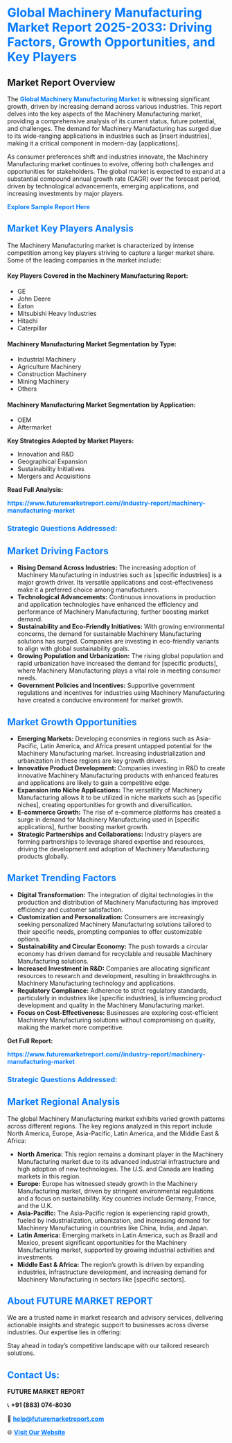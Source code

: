 <h1 style="color: #007BFF;">Global Machinery Manufacturing Market Report 2025-2033: Driving Factors, Growth Opportunities, and Key Players</h1>

<section id="overview">
<h2>Market Report Overview</h2>
<p>The <a href="https://www.futuremarketreport.com//industry-report/machinery-manufacturing-market" style="color: #007BFF; text-decoration: none;"><strong>Global Machinery Manufacturing Market</strong></a> is witnessing significant growth, driven by increasing demand across various industries. This report delves into the key aspects of the Machinery Manufacturing market, providing a comprehensive analysis of its current status, future potential, and challenges. The demand for Machinery Manufacturing has surged due to its wide-ranging applications in industries such as [insert industries], making it a critical component in modern-day [applications].</p>
<p>As consumer preferences shift and industries innovate, the Machinery Manufacturing market continues to evolve, offering both challenges and opportunities for stakeholders. The global market is expected to expand at a substantial compound annual growth rate (CAGR) over the forecast period, driven by technological advancements, emerging applications, and increasing investments by major players.</p>
</section>

<section id="overview">
<p><a href="https://www.futuremarketreport.com//request-sample/reportId=83021" style="color: #007BFF; text-decoration: none;"><strong>Explore Sample Report Here</strong></a></p>
</section>

<section id="key-players">
<h2 style="color: #007BFF;">Market Key Players Analysis</h2>
<p>The Machinery Manufacturing market is characterized by intense competition among key players striving to capture a larger market share. Some of the leading companies in the market include:</p>
<h4>Key Players Covered in the Machinery Manufacturing Report:</h4>
<ul><li>GE</li><li>John Deere</li><li>Eaton</li><li>Mitsubishi Heavy Industries</li><li>Hitachi</li><li>Caterpillar</li></ul>
<h4>Machinery Manufacturing Market Segmentation by Type:</h4>
<ul><li>Industrial Machinery</li><li>Agriculture Machinery</li><li>Construction Machinery</li><li>Mining Machinery</li><li>Others</li></ul>

<h4>Machinery Manufacturing Market Segmentation by Application:</h4>
<ul><li>OEM</li><li>Aftermarket</li></ul>
<p><strong>Key Strategies Adopted by Market Players:</strong></p>
<ul>
<li>Innovation and R&D</li>
<li>Geographical Expansion</li>
<li>Sustainability Initiatives</li>
<li>Mergers and Acquisitions</li>
</ul>
</section>

<section>
<p><strong>Read Full Analysis: </strong></p><a href="https://www.futuremarketreport.com//industry-report/machinery-manufacturing-market" style="color: #007BFF; text-decoration: none;"><strong>https://www.futuremarketreport.com//industry-report/machinery-manufacturing-market</strong></a>
<h3 style="color: #007BFF;">Strategic Questions Addressed:</h3>
</section>

<section id="driving-factors">
<h2 style="color: #007BFF;">Market Driving Factors</h2>
<ul>
<li><strong>Rising Demand Across Industries:</strong> The increasing adoption of Machinery Manufacturing in industries such as [specific industries] is a major growth driver. Its versatile applications and cost-effectiveness make it a preferred choice among manufacturers.</li>
<li><strong>Technological Advancements:</strong> Continuous innovations in production and application technologies have enhanced the efficiency and performance of Machinery Manufacturing, further boosting market demand.</li>
<li><strong>Sustainability and Eco-Friendly Initiatives:</strong> With growing environmental concerns, the demand for sustainable Machinery Manufacturing solutions has surged. Companies are investing in eco-friendly variants to align with global sustainability goals.</li>
<li><strong>Growing Population and Urbanization:</strong> The rising global population and rapid urbanization have increased the demand for [specific products], where Machinery Manufacturing plays a vital role in meeting consumer needs.</li>
<li><strong>Government Policies and Incentives:</strong> Supportive government regulations and incentives for industries using Machinery Manufacturing have created a conducive environment for market growth.</li>
</ul>
</section>

<section id="growth-opportunities">
<h2 style="color: #007BFF;">Market Growth Opportunities</h2>
<ul>
<li><strong>Emerging Markets:</strong> Developing economies in regions such as Asia-Pacific, Latin America, and Africa present untapped potential for the Machinery Manufacturing market. Increasing industrialization and urbanization in these regions are key growth drivers.</li>
<li><strong>Innovative Product Development:</strong> Companies investing in R&D to create innovative Machinery Manufacturing products with enhanced features and applications are likely to gain a competitive edge.</li>
<li><strong>Expansion into Niche Applications:</strong> The versatility of Machinery Manufacturing allows it to be utilized in niche markets such as [specific niches], creating opportunities for growth and diversification.</li>
<li><strong>E-commerce Growth:</strong> The rise of e-commerce platforms has created a surge in demand for Machinery Manufacturing used in [specific applications], further boosting market growth.</li>
<li><strong>Strategic Partnerships and Collaborations:</strong> Industry players are forming partnerships to leverage shared expertise and resources, driving the development and adoption of Machinery Manufacturing products globally.</li>
</ul>
</section>

<section id="trending-factors">
<h2 style="color: #007BFF;">Market Trending Factors</h2>
<ul>
<li><strong>Digital Transformation:</strong> The integration of digital technologies in the production and distribution of Machinery Manufacturing has improved efficiency and customer satisfaction.</li>
<li><strong>Customization and Personalization:</strong> Consumers are increasingly seeking personalized Machinery Manufacturing solutions tailored to their specific needs, prompting companies to offer customizable options.</li>
<li><strong>Sustainability and Circular Economy:</strong> The push towards a circular economy has driven demand for recyclable and reusable Machinery Manufacturing solutions.</li>
<li><strong>Increased Investment in R&D:</strong> Companies are allocating significant resources to research and development, resulting in breakthroughs in Machinery Manufacturing technology and applications.</li>
<li><strong>Regulatory Compliance:</strong> Adherence to strict regulatory standards, particularly in industries like [specific industries], is influencing product development and quality in the Machinery Manufacturing market.</li>
<li><strong>Focus on Cost-Effectiveness:</strong> Businesses are exploring cost-efficient Machinery Manufacturing solutions without compromising on quality, making the market more competitive.</li>
</ul>
</section>

<section>
<p><strong>Get Full Report: </strong></p><a href="https://www.futuremarketreport.com//industry-report/machinery-manufacturing-market" style="color: #007BFF; text-decoration: none;"><strong>https://www.futuremarketreport.com//industry-report/machinery-manufacturing-market</strong></a>
<h3 style="color: #007BFF;">Strategic Questions Addressed:</h3>
</section>


<section id="regional-analysis">
<h2 style="color: #007BFF;">Market Regional Analysis</h2>
<p>The global Machinery Manufacturing market exhibits varied growth patterns across different regions. The key regions analyzed in this report include North America, Europe, Asia-Pacific, Latin America, and the Middle East & Africa:</p>
<ul>
<li><strong>North America:</strong> This region remains a dominant player in the Machinery Manufacturing market due to its advanced industrial infrastructure and high adoption of new technologies. The U.S. and Canada are leading markets in this region.</li>
<li><strong>Europe:</strong> Europe has witnessed steady growth in the Machinery Manufacturing market, driven by stringent environmental regulations and a focus on sustainability. Key countries include Germany, France, and the U.K.</li>
<li><strong>Asia-Pacific:</strong> The Asia-Pacific region is experiencing rapid growth, fueled by industrialization, urbanization, and increasing demand for Machinery Manufacturing in countries like China, India, and Japan.</li>
<li><strong>Latin America:</strong> Emerging markets in Latin America, such as Brazil and Mexico, present significant opportunities for the Machinery Manufacturing market, supported by growing industrial activities and investments.</li>
<li><strong>Middle East & Africa:</strong> The region’s growth is driven by expanding industries, infrastructure development, and increasing demand for Machinery Manufacturing in sectors like [specific sectors].</li>
</ul>
</section>

<footer>
<h2 style="color: #007BFF;">About FUTURE MARKET REPORT</h2>
<p>We are a trusted name in market research and advisory services, delivering actionable insights and strategic support to businesses across diverse industries. Our expertise lies in offering:</p>

<p>Stay ahead in today’s competitive landscape with our tailored research solutions.</p>

<h2 style="color: #007BFF;">Contact Us:</h2>
<p><strong>FUTURE MARKET REPORT</strong></p>
<p>📞 <strong>+91 (883) 074-8030</strong></p>
<p>📧 <strong><a href="mailto:help@futuremarketreport.com" style="color: #007BFF;">help@futuremarketreport.com</a></strong></p>
<p>🌐 <strong><a href="https://www.futuremarketreport.com/" style="color: #007BFF;">Visit Our Website</a></strong></p>
</footer>